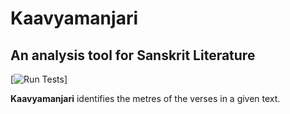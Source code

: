 # Kaavyamanjari

## An analysis tool for Sanskrit Literature

[![Run Tests](https://github.com/djgroen/FabSim3/actions/workflows/pylint.yml/badge.svg)]


**Kaavyamanjari** identifies the metres of the verses in a given text.
